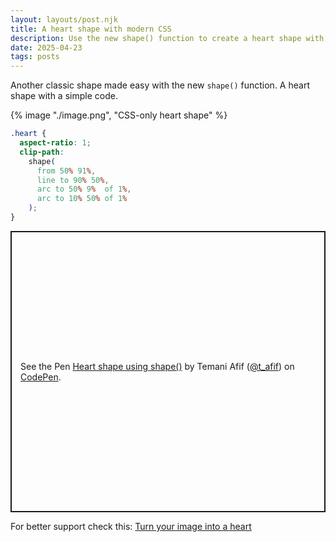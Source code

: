 ```yaml
---
layout: layouts/post.njk
title: A heart shape with modern CSS
description: Use the new shape() function to create a heart shape with minimal code
date: 2025-04-23
tags: posts
---
```


Another classic shape made easy with the new `shape()` function. A heart shape with a simple code.

{% image "./image.png", "CSS-only heart shape" %}

```css
.heart {
  aspect-ratio: 1;
  clip-path: 
    shape(
      from 50% 91%,
      line to 90% 50%,
      arc to 50% 9%  of 1%,
      arc to 10% 50% of 1%
    );
}
```

<p class="codepen" data-height="450" data-default-tab="result" data-slug-hash="LEEbdrw" data-pen-title="Heart shape using shape()" data-preview="true" data-user="t_afif" style="height: 450px; box-sizing: border-box; display: flex; align-items: center; justify-content: center; border: 2px solid; margin: 1em 0; padding: 1em;">
  <span>See the Pen <a href="https://codepen.io/t_afif/pen/LEEbdrw">
  Heart shape using shape()</a> by Temani Afif (<a href="https://codepen.io/t_afif">@t_afif</a>)
  on <a href="https://codepen.io">CodePen</a>.</span>
</p>
<script async src="https://public.codepenassets.com/embed/index.js"></script>

For better support check this: [Turn your image into a heart](/image-heart-shape/)